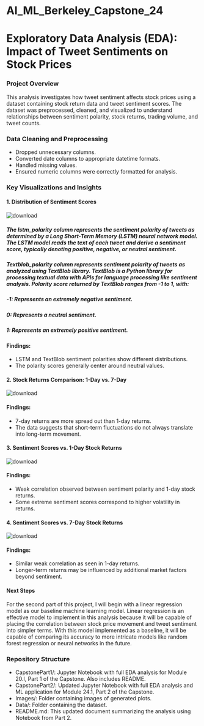 # AI_ML_Berkeley_Capstone_24

# Exploratory Data Analysis (EDA): Impact of Tweet Sentiments on Stock Prices

### Project Overview

This analysis investigates how tweet sentiment affects stock prices using a dataset containing stock return data and tweet sentiment scores. The dataset was preprocessed, cleaned, and visualized to understand relationships between sentiment polarity, stock returns, trading volume, and tweet counts.

### Data Cleaning and Preprocessing

- Dropped unnecessary columns.
- Converted date columns to appropriate datetime formats.
- Handled missing values.
- Ensured numeric columns were correctly formatted for analysis.

### Key Visualizations and Insights

#### 1. Distribution of Sentiment Scores
![download](https://github.com/user-attachments/assets/ae6d1f1f-b128-4a0a-91ac-622c4b687c9e)

##### The lstm_polarity column represents the sentiment polarity of tweets as determined by a Long Short-Term Memory (LSTM) neural network model. The LSTM model reads the text of each tweet and derive a sentiment score, typically denoting positive, negative, or neutral sentiment.
##### Textblob_polarity column represents sentiment polarity of tweets as analyzed using TextBlob library. TextBlob is a Python library for processing textual data with APIs for language processing like sentiment analysis. Polarity score returned by TextBlob ranges from -1 to 1, with:
##### -1: Represents an extremely negative sentiment.
##### 0: Represents a neutral sentiment.
##### 1: Represents an extremely positive sentiment.

#### Findings:

- LSTM and TextBlob sentiment polarities show different distributions.
- The polarity scores generally center around neutral values.

#### 2. Stock Returns Comparison: 1-Day vs. 7-Day
![download](https://github.com/user-attachments/assets/f4328c95-cfd8-46ae-84d1-5b1d3a089b72)

#### Findings:

- 7-day returns are more spread out than 1-day returns.
- The data suggests that short-term fluctuations do not always translate into long-term movement.

#### 3. Sentiment Scores vs. 1-Day Stock Returns
![download](https://github.com/user-attachments/assets/e501a568-d6f4-4868-a4ef-6e7835470657)

#### Findings:

- Weak correlation observed between sentiment polarity and 1-day stock returns.
- Some extreme sentiment scores correspond to higher volatility in returns.

#### 4. Sentiment Scores vs. 7-Day Stock Returns
![download](https://github.com/user-attachments/assets/6dfbdc90-e9c2-4a92-afc3-a5e5669e8eb9)


#### Findings:

- Similar weak correlation as seen in 1-day returns.
- Longer-term returns may be influenced by additional market factors beyond sentiment.


#### Next Steps
For the second part of this project, I will begin with a linear regression model as our baseline machine learning model. Linear regression is an effective model to implement in this analysis because it will be capable of placing the correlation between stock price movement and tweet sentiment into simpler terms. With this model implemented as a baseline, it will be capable of comparing its accuracy to more intricate models like random forest regression or neural networks in the future.



### Repository Structure

- CapstonePart1/: Jupyter Notebook with full EDA analysis for Module 20.l, Part 1 of the Capstone. Also includes README.
- CapstonePart2/: Updated Jupyter Notebook with full EDA analysis and ML application for Module 24.1, Part 2 of the Capstone.
- Images/: Folder containing images of generated plots.
- Data/: Folder containing the dataset.
- README.md: This updated document summarizing the analysis using Notebook from Part 2. 
